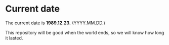 # Current date

The current date is **1989.12.23.** (YYYY.MM.DD.)

This repository will be good when the world ends, so we will know how long it lasted.